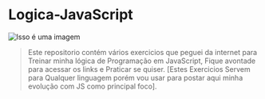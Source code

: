 # Logica-JavaScript
 
![Isso é uma imagem](https://cdn0.tnwcdn.com/wp-content/blogs.dir/1/files/2015/04/silicon-valley-s2.png)

> Este repositorio contém vários exercicios que peguei da internet para Treinar minha lógica de Programação em JavaScript, Fique avontade para acessar os links e Praticar se quiser.
> [Estes Exercicios Servem para Qualquer linguagem porém vou usar para postar aqui minha evolução com JS como principal foco].

